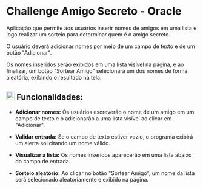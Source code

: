 # Challenge Amigo Secreto - Oracle
Aplicação que permite aos usuários inserir nomes de amigos em uma lista e logo realizar um sorteio para determinar quem é o amigo secreto.

O usuário deverá adicionar nomes por meio de um campo de texto e de um botão "Adicionar".

Os nomes inseridos serão exibidos em uma lista visível na página, e ao finalizar, um botão "Sortear Amigo" selecionará um dos nomes de forma aleatória, exibindo o resultado na tela.

## <img width="22" height="22" alt="image" src="https://images.icon-icons.com/1581/PNG/512/3668839-gear-maintenance-service-technical_108029.png"/> Funcionalidades:

- **Adicionar nomes:** Os usuários escreverão o nome de um amigo em um campo de texto e o adicionarão a uma lista visível ao clicar em "Adicionar".

- **Validar entrada:** Se o campo de texto estiver vazio, o programa exibirá um alerta solicitando um nome válido.

- **Visualizar a lista:** Os nomes inseridos aparecerão em uma lista abaixo do campo de entrada.

- **Sorteio aleatório:** Ao clicar no botão "Sortear Amigo", um nome da lista será selecionado aleatoriamente e exibido na página.
